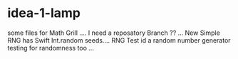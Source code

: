 # idea-1-lamp
some files for Math Grill ....
I need a reposatory Branch ?? ...
New Simple RNG has Swift Int.random seeds....
RNG Test id a random number generator testing for randomness too ...
